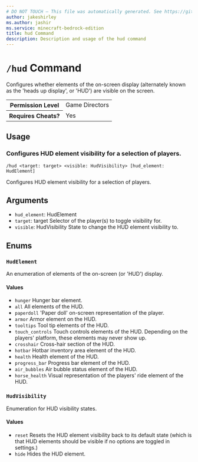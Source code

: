 ```yaml
---
# DO NOT TOUCH — This file was automatically generated. See https://github.com/mojang/minecraftapidocsgenerator to modify descriptions, examples, etc.
author: jakeshirley
ms.author: jashir
ms.service: minecraft-bedrock-edition
title: hud Command
description: Description and usage of the hud command
---
```

# `/hud` Command
Configures whether elements of the on-screen display (alternately known as the 'heads up display', or 'HUD') are visible on the screen.

<table>
  <tr>
    <th>Permission Level</th>
    <td>Game Directors</td>
  </tr>
  <tr>
    <th>Requires Cheats?</th>
    <td>Yes</td>
  </tr>
</table>

## Usage
### Configures HUD element visibility for a selection of players.
`/hud <target: target> <visible: HudVisibility> [hud_element: HudElement]`

Configures HUD element visibility for a selection of players.

## Arguments
- `hud_element`: HudElement
- `target`: target
Selector of the player(s) to toggle visibility for.
- `visible`: HudVisibility
State to change the HUD element visibility to.

## Enums
### `HudElement`
An enumeration of elements of the on-screen (or 'HUD') display.

#### Values
- `hunger`
Hunger bar element.
- `all`
All elements of the HUD.
- `paperdoll`
'Paper doll' on-screen representation of the player.
- `armor`
Armor element on the HUD.
- `tooltips`
Tool tip elements of the HUD.
- `touch_controls`
Touch controls elements of the HUD. Depending on the players' platform, these elements may never show up.
- `crosshair`
Cross-hair section of the HUD.
- `hotbar`
Hotbar inventory area element of the HUD.
- `health`
Health element of the HUD.
- `progress_bar`
Progress bar element of the HUD.
- `air_bubbles`
Air bubble status element of the HUD.
- `horse_health`
Visual representation of the players' ride element of the HUD.

### `HudVisibility`
Enumeration for HUD visibility states.

#### Values
- `reset`
Resets the HUD element visibility back to its default state (which is that HUD elements should be visible if no options are toggled in settings.)
- `hide`
Hides the HUD element.
